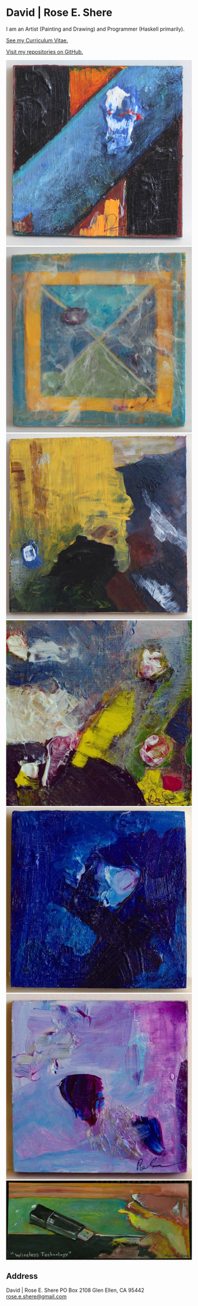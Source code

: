 # David | Rose E. Shere

I am an Artist (Painting and Drawing) and Programmer (Haskell primarily).

[See my Curriculum Vitae.](CV.md)

[Visit my repositories on GitHub.](https://github.com/Wollw)

![Heaven Opened Up and Bled Into the World](img/heaven_opened_up_and_bled_into_the_world.jpg) ![Gorm](img/gorm.jpg)
![Daybreak](img/daybreak.jpg) ![Ulex](img/ulex.jpg)
![Bride](img/bride.jpg) ![Dar](img/dar.jpg)
![Wireless Technology](img/wireless_technology.jpg)

## Address
David | Rose E. Shere
PO Box 2108
Glen Ellen, CA 95442
rose.e.shere@gmail.com
